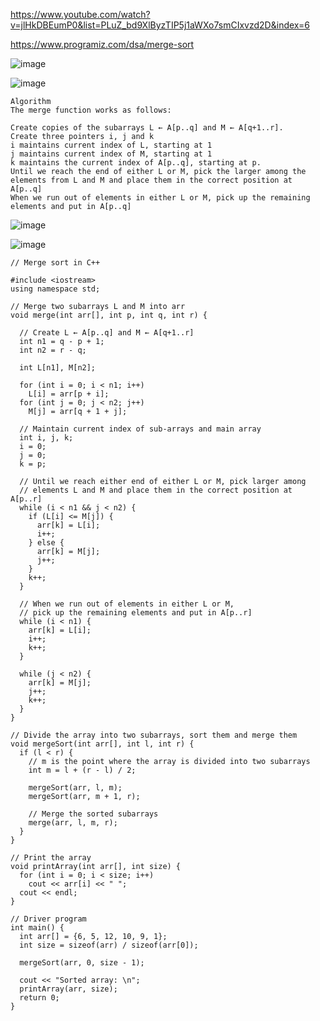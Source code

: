 https://www.youtube.com/watch?v=jlHkDBEumP0&list=PLuZ_bd9XlByzTIP5j1aWXo7smCIxvzd2D&index=6

https://www.programiz.com/dsa/merge-sort

![image](https://user-images.githubusercontent.com/53824950/140499794-3eddc7a0-8490-49d1-899d-03cc1a9996f6.png)

![image](https://user-images.githubusercontent.com/53824950/140535953-7ab39b66-0971-426c-b020-a47168ea80fc.png)

```
Algorithm
The merge function works as follows:

Create copies of the subarrays L ← A[p..q] and M ← A[q+1..r].
Create three pointers i, j and k
i maintains current index of L, starting at 1
j maintains current index of M, starting at 1
k maintains the current index of A[p..q], starting at p.
Until we reach the end of either L or M, pick the larger among the elements from L and M and place them in the correct position at A[p..q]
When we run out of elements in either L or M, pick up the remaining elements and put in A[p..q]
```

![image](https://user-images.githubusercontent.com/53824950/140536116-648d96bc-e906-463e-816f-4d01aace4049.png)

![image](https://user-images.githubusercontent.com/53824950/140536158-8dd871e4-e8de-4a2f-a0ef-9758318466a5.png)



```
// Merge sort in C++

#include <iostream>
using namespace std;

// Merge two subarrays L and M into arr
void merge(int arr[], int p, int q, int r) {
  
  // Create L ← A[p..q] and M ← A[q+1..r]
  int n1 = q - p + 1;
  int n2 = r - q;

  int L[n1], M[n2];

  for (int i = 0; i < n1; i++)
    L[i] = arr[p + i];
  for (int j = 0; j < n2; j++)
    M[j] = arr[q + 1 + j];

  // Maintain current index of sub-arrays and main array
  int i, j, k;
  i = 0;
  j = 0;
  k = p;

  // Until we reach either end of either L or M, pick larger among
  // elements L and M and place them in the correct position at A[p..r]
  while (i < n1 && j < n2) {
    if (L[i] <= M[j]) {
      arr[k] = L[i];
      i++;
    } else {
      arr[k] = M[j];
      j++;
    }
    k++;
  }

  // When we run out of elements in either L or M,
  // pick up the remaining elements and put in A[p..r]
  while (i < n1) {
    arr[k] = L[i];
    i++;
    k++;
  }

  while (j < n2) {
    arr[k] = M[j];
    j++;
    k++;
  }
}

// Divide the array into two subarrays, sort them and merge them
void mergeSort(int arr[], int l, int r) {
  if (l < r) {
    // m is the point where the array is divided into two subarrays
    int m = l + (r - l) / 2;

    mergeSort(arr, l, m);
    mergeSort(arr, m + 1, r);

    // Merge the sorted subarrays
    merge(arr, l, m, r);
  }
}

// Print the array
void printArray(int arr[], int size) {
  for (int i = 0; i < size; i++)
    cout << arr[i] << " ";
  cout << endl;
}

// Driver program
int main() {
  int arr[] = {6, 5, 12, 10, 9, 1};
  int size = sizeof(arr) / sizeof(arr[0]);

  mergeSort(arr, 0, size - 1);

  cout << "Sorted array: \n";
  printArray(arr, size);
  return 0;
}
```
